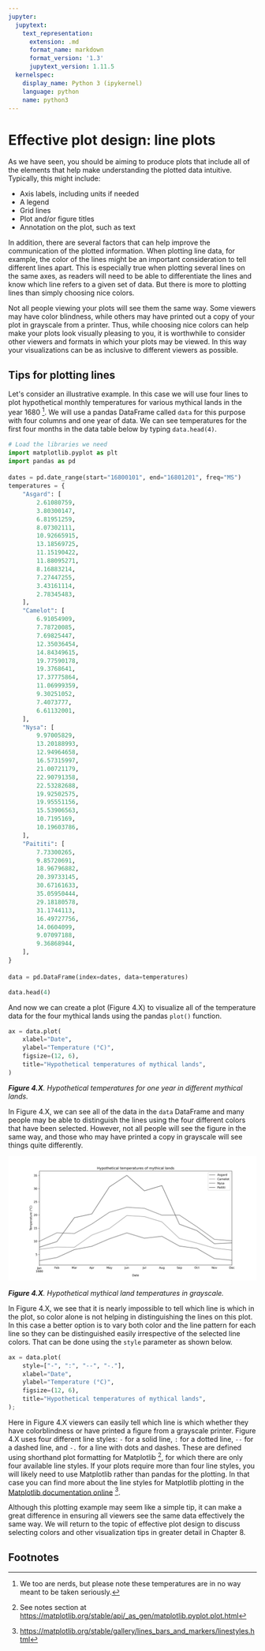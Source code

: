 ```yaml
---
jupyter:
  jupytext:
    text_representation:
      extension: .md
      format_name: markdown
      format_version: '1.3'
      jupytext_version: 1.11.5
  kernelspec:
    display_name: Python 3 (ipykernel)
    language: python
    name: python3
---
```


# Effective plot design: line plots

As we have seen, you should be aiming to produce plots that include all of the elements that help make understanding the plotted data intuitive. Typically, this might include:

- Axis labels, including units if needed
- A legend
- Grid lines
- Plot and/or figure titles
- Annotation on the plot, such as text

In addition, there are several factors that can help improve the communication of the plotted information. When plotting line data, for example, the color of the lines might be an important consideration to tell different lines apart. This is especially true when plotting several lines on the same axes, as readers will need to be able to differentiate the lines and know which line refers to a given set of data. But there is more to plotting lines than simply choosing nice colors. 

Not all people viewing your plots will see them the same way. Some viewers may have color blindness, while others may have printed out a copy of your plot in grayscale from a printer. Thus, while choosing nice colors can help make your plots look visually pleasing to you, it is worthwhile to consider other viewers and formats in which your plots may be viewed. In this way your visualizations can be as inclusive to different viewers as possible.

## Tips for plotting lines

Let's consider an illustrative example. In this case we will use four lines to plot hypothetical monthly temperatures for various mythical lands in the year 1680 [^nerds]. We will use a pandas DataFrame called `data` for this purpose with four columns and one year of data. We can see temperatures for the first four months in the data table below by typing `data.head(4)`.

```python tags=["hide-cell"]
# Load the libraries we need
import matplotlib.pyplot as plt
import pandas as pd

dates = pd.date_range(start="16800101", end="16801201", freq="MS")
temperatures = {
    "Asgard": [
        2.61080759,
        3.80300147,
        6.81951259,
        8.07302111,
        10.92665915,
        13.18569725,
        11.15190422,
        11.88095271,
        8.16883214,
        7.27447255,
        3.43161114,
        2.78345483,
    ],
    "Camelot": [
        6.91054909,
        7.78720085,
        7.69825447,
        12.35036454,
        14.84349615,
        19.77590178,
        19.3768641,
        17.37775864,
        11.06999359,
        9.30251052,
        7.4073777,
        6.61132001,
    ],
    "Nysa": [
        9.97005829,
        13.20188993,
        12.94964658,
        16.57315997,
        21.00721179,
        22.90791358,
        22.53282688,
        19.92502575,
        19.95551156,
        15.53906563,
        10.7195169,
        10.19603786,
    ],
    "Paititi": [
        7.73300265,
        9.85720691,
        18.96796882,
        20.39733145,
        30.67161633,
        35.05950444,
        29.18180578,
        31.1744113,
        16.49727756,
        14.0604099,
        9.07097188,
        9.36868944,
    ],
}

data = pd.DataFrame(index=dates, data=temperatures)
```

```python
data.head(4)
```

And now we can create a plot (Figure 4.X) to visualize all of the temperature data for the four mythical lands using the pandas `plot()` function.

```python
ax = data.plot(
    xlabel="Date",
    ylabel="Temperature (°C)",
    figsize=(12, 6),
    title="Hypothetical temperatures of mythical lands",
)
```

_**Figure 4.X**. Hypothetical temperatures for one year in different mythical lands._

In Figure 4.X, we can see all of the data in the `data` DataFrame and many people may be able to distinguish the lines using the four different colors that have been selected. However, not all people will see the figure in the same way, and those who may have printed a copy in grayscale will see things quite differently.

![_**Figure 4.X**. Hypothetical mythical land temperatures in grayscale._](../img/lines-grayscale.png)

_**Figure 4.X**. Hypothetical mythical land temperatures in grayscale._

In Figure 4.X, we see that it is nearly impossible to tell which line is which in the plot, so color alone is not helping in distinguishing the lines on this plot. In this case a better option is to vary both color and the line pattern for each line so they can be distinguished easily irrespective of the selected line colors. That can be done using the `style` parameter as shown below.

```python
ax = data.plot(
    style=["-", ":", "--", "-."],
    xlabel="Date",
    ylabel="Temperature (°C)",
    figsize=(12, 6),
    title="Hypothetical temperatures of mythical lands",
);
```

Here in Figure 4.X viewers can easily tell which line is which whether they have colorblindness or have printed a figure from a grayscale printer. Figure 4.X uses four different line styles: `-` for a solid line, `:` for a dotted line, `--` for a dashed line, and `-.` for a line with dots and dashes. These are defined using shorthand plot formatting for Matplotlib [^shorthand], for which there are only four available line styles. If your plots require more than four line styles, you will likely need to use Matplotlib rather than pandas for the plotting. In that case you can find more about the line styles for Matplotlib plotting in the [Matplotlib documentation online](https://matplotlib.org/stable/gallery/lines_bars_and_markers/linestyles.html) [^linestyles]. 

Although this plotting example may seem like a simple tip, it can make a great difference in ensuring all viewers see the same data effectively the same way. We will return to the topic of effective plot design to discuss selecting colors and other visualization tips in greater detail in Chapter 8.


## Footnotes

[^linestyles]: <https://matplotlib.org/stable/gallery/lines_bars_and_markers/linestyles.html>
[^nerds]: We too are nerds, but please note these temperatures are in no way meant to be taken seriously.
[^shorthand]: See notes section at <https://matplotlib.org/stable/api/_as_gen/matplotlib.pyplot.plot.html>
